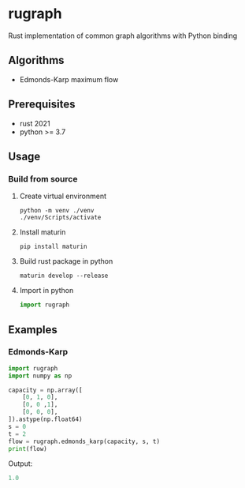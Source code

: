 # rugraph
Rust implementation of common graph algorithms with Python binding

## Algorithms
- Edmonds-Karp maximum flow

## Prerequisites
- rust 2021
- python >= 3.7

## Usage
### Build from source
1. Create virtual environment
    ```shell
    python -m venv ./venv
    ./venv/Scripts/activate
    ```

2. Install maturin
    ```shell
    pip install maturin
    ```

3. Build rust package in python
    ```shell
    maturin develop --release
    ```

4. Import in python
    ```python
    import rugraph
    ```

## Examples
### Edmonds-Karp
```python
import rugraph
import numpy as np

capacity = np.array([
    [0, 1, 0],
    [0, 0 ,1],
    [0, 0, 0],
]).astype(np.float64)
s = 0
t = 2
flow = rugraph.edmonds_karp(capacity, s, t)
print(flow)
```
Output:
```python
1.0
```